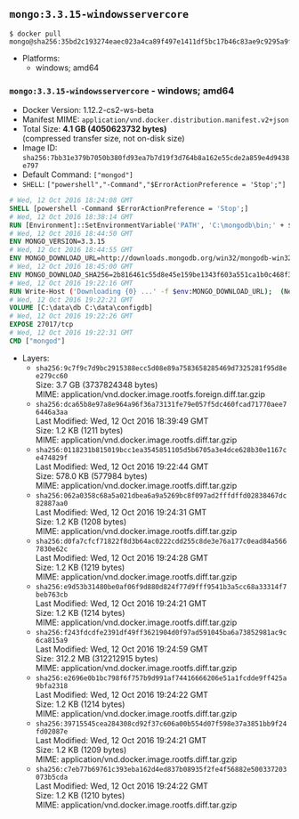 ## `mongo:3.3.15-windowsservercore`

```console
$ docker pull mongo@sha256:35bd2c193274eaec023a4ca89f497e1411df5bc17b46c83ae9c9295a9f0de43e
```

-	Platforms:
	-	windows; amd64

### `mongo:3.3.15-windowsservercore` - windows; amd64

-	Docker Version: 1.12.2-cs2-ws-beta
-	Manifest MIME: `application/vnd.docker.distribution.manifest.v2+json`
-	Total Size: **4.1 GB (4050623732 bytes)**  
	(compressed transfer size, not on-disk size)
-	Image ID: `sha256:7bb31e379b7050b380fd93ea7b7d19f3d764b8a162e55cde2a859e4d9438e797`
-	Default Command: `["mongod"]`
-	`SHELL`: `["powershell","-Command","$ErrorActionPreference = 'Stop';"]`

```dockerfile
# Wed, 12 Oct 2016 18:24:08 GMT
SHELL [powershell -Command $ErrorActionPreference = 'Stop';]
# Wed, 12 Oct 2016 18:38:14 GMT
RUN [Environment]::SetEnvironmentVariable('PATH', 'C:\mongodb\bin;' + $env:PATH, [EnvironmentVariableTarget]::Machine);
# Wed, 12 Oct 2016 18:44:50 GMT
ENV MONGO_VERSION=3.3.15
# Wed, 12 Oct 2016 18:44:55 GMT
ENV MONGO_DOWNLOAD_URL=http://downloads.mongodb.org/win32/mongodb-win32-x86_64-2008plus-ssl-3.3.15-signed.msi
# Wed, 12 Oct 2016 18:45:00 GMT
ENV MONGO_DOWNLOAD_SHA256=2b816461c55d8e45e159be1343f603a551ca1b0c468f30028c6fa25d2308e5eb
# Wed, 12 Oct 2016 19:22:16 GMT
RUN Write-Host ('Downloading {0} ...' -f $env:MONGO_DOWNLOAD_URL); 	(New-Object System.Net.WebClient).DownloadFile($env:MONGO_DOWNLOAD_URL, 'mongo.msi'); 		Write-Host ('Verifying sha256 ({0}) ...' -f $env:MONGO_DOWNLOAD_SHA256); 	if ((Get-FileHash mongo.msi -Algorithm sha256).Hash -ne $env:MONGO_DOWNLOAD_SHA256) { 		Write-Host 'FAILED!'; 		exit 1; 	}; 		Write-Host 'Installing ...'; 	Start-Process msiexec -Wait 		-ArgumentList @( 			'/i', 			'mongo.msi', 			'/quiet', 			'/qn', 			'INSTALLLOCATION=C:\mongodb', 			'ADDLOCAL=all' 		); 		Write-Host 'Verifying install ...'; 	Write-Host '  mongo --version'; mongo --version; 	Write-Host '  mongod --version'; mongod --version; 		Write-Host 'Removing ...'; 	Remove-Item mongo.msi -Force; 		Write-Host 'Complete.';
# Wed, 12 Oct 2016 19:22:21 GMT
VOLUME [C:\data\db C:\data\configdb]
# Wed, 12 Oct 2016 19:22:26 GMT
EXPOSE 27017/tcp
# Wed, 12 Oct 2016 19:22:31 GMT
CMD ["mongod"]
```

-	Layers:
	-	`sha256:9c7f9c7d9bc2915388ecc5d08e89a7583658285469d7325281f95d8ee279cc60`  
		Size: 3.7 GB (3737824348 bytes)  
		MIME: application/vnd.docker.image.rootfs.foreign.diff.tar.gzip
	-	`sha256:dca65b8e97a8e964a96f36a73131fe79e057f5dc460fcad71770aee76446a3aa`  
		Last Modified: Wed, 12 Oct 2016 18:39:49 GMT  
		Size: 1.2 KB (1211 bytes)  
		MIME: application/vnd.docker.image.rootfs.diff.tar.gzip
	-	`sha256:0118231b815019bcc1ea3545851105d5b6705a3e4dce628b30e1167ce474829f`  
		Last Modified: Wed, 12 Oct 2016 19:22:44 GMT  
		Size: 578.0 KB (577984 bytes)  
		MIME: application/vnd.docker.image.rootfs.diff.tar.gzip
	-	`sha256:062a0358c68a5a021dbea6a9a5269bc8f097ad2fffdffd02838467dc82887aa0`  
		Last Modified: Wed, 12 Oct 2016 19:24:31 GMT  
		Size: 1.2 KB (1208 bytes)  
		MIME: application/vnd.docker.image.rootfs.diff.tar.gzip
	-	`sha256:d0fa7cfcf71822f8d3b64ac0222cdd255c8de3e76a177c0ead84a5667830e62c`  
		Last Modified: Wed, 12 Oct 2016 19:24:28 GMT  
		Size: 1.2 KB (1219 bytes)  
		MIME: application/vnd.docker.image.rootfs.diff.tar.gzip
	-	`sha256:e9d53b31480be0af06f9d880d824f77d9fff9541b3a5cc68a33314f7beb763cb`  
		Last Modified: Wed, 12 Oct 2016 19:24:21 GMT  
		Size: 1.2 KB (1214 bytes)  
		MIME: application/vnd.docker.image.rootfs.diff.tar.gzip
	-	`sha256:f243fdcdfe2391df49ff3621904d0f97ad591045ba6a73852981ac9c6ca815a9`  
		Last Modified: Wed, 12 Oct 2016 19:24:59 GMT  
		Size: 312.2 MB (312212915 bytes)  
		MIME: application/vnd.docker.image.rootfs.diff.tar.gzip
	-	`sha256:e2696e0b1bc798f6f757b9d991af74416666206e51a1fcdde9ff425a9bfa2318`  
		Last Modified: Wed, 12 Oct 2016 19:24:22 GMT  
		Size: 1.2 KB (1214 bytes)  
		MIME: application/vnd.docker.image.rootfs.diff.tar.gzip
	-	`sha256:39715545cea284308cd92f37c606a00b554d07f598e37a3851bb9f24fd02087e`  
		Last Modified: Wed, 12 Oct 2016 19:24:21 GMT  
		Size: 1.2 KB (1209 bytes)  
		MIME: application/vnd.docker.image.rootfs.diff.tar.gzip
	-	`sha256:c7eb77b69761c393eba162d4ed837b08935f2fe4f56882e500337203073b5cda`  
		Last Modified: Wed, 12 Oct 2016 19:24:22 GMT  
		Size: 1.2 KB (1210 bytes)  
		MIME: application/vnd.docker.image.rootfs.diff.tar.gzip
